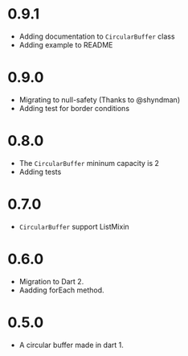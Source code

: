 # 0.9.1

- Adding documentation to `CircularBuffer` class
- Adding example to README

# 0.9.0

- Migrating to null-safety (Thanks to @shyndman)
- Adding test for border conditions

# 0.8.0

- The `CircularBuffer` mininum capacity is 2
- Adding tests

# 0.7.0

- `CircularBuffer` support ListMixin

# 0.6.0

- Migration to Dart 2.
- Aadding forEach method.

# 0.5.0

- A circular buffer made in dart 1.
